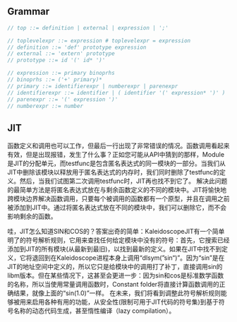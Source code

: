 ## Grammar
```c++
// top ::= definition | external | expression | ';'

// toplevelexpr ::= expression # toplevelexpr = expression
// definition ::= 'def' prototype expression
// external ::= 'extern' prototype
// prototype ::= id '(' id* ')'

// expression ::= primary binoprhs
// binoprhs ::= ('+' primary)*
// primary ::= identifierexpr | numberexpr | parenexpr
// identifierexpr ::= identifier | ( identifier '(' expression* ')' )
// parenexpr ::= '(' expression ')'
// numberexpr ::= number

```

## JIT
函数定义和调用也可以工作，但最后一行出现了非常错误的情况。函数调用看起来有效，但是出现报错，发生了什么事？正如您可能从API中猜到的那样，Module是JIT的分配单元，而testfunc是包含匿名表达式的同一模块的一部分。当我们从JIT中删除该模块以释放用于匿名表达式的内存时，我们同时删除了testfunc的定义。然后，当我们试图第二次调用testfunc时，JIT再也找不到它了。
解决此问题的最简单方法是将匿名表达式放在与剩余函数定义的不同的模块中。JIT将愉快地跨模块边界解决函数调用，只要每个被调用的函数都有一个原型，并且在调用之前被添加到JIT中。通过将匿名表达式放在不同的模块中，我们可以删除它，而不会影响剩余的函数。

哇，JIT怎么知道SIN和COS的？答案出奇的简单：KaleidoscopeJIT有一个简单明了的符号解析规则，它用来查找任何给定模块中没有的符号：首先，它搜索已经添加到JIT的所有模块(从最新到最旧)，以找到最新的定义。如果在JIT中找不到定义，它将退回到在Kaleidoscope进程本身上调用“dlsym(”sin“)”。因为“sin”是在JIT的地址空间中定义的，所以它只是给模块中的调用打了补丁，直接调用sin的libm版本。但在某些情况下，这甚至会更进一步：因为sin和cos是标准数学函数的名称，所以当使用常量调用函数时，Constant folder将直接计算函数调用的正确结果，就像上面的“sin(1.0)”一样。
在未来，我们将看到调整此符号解析规则能够被用来启用各种有用的功能，从安全性(限制可用于JIT代码的符号集)到基于符号名称的动态代码生成，甚至惰性编译（lazy compilation）。